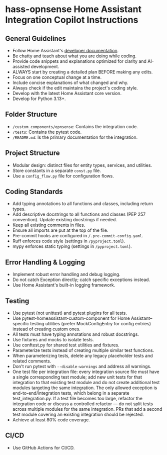 # hass-opnsense Home Assistant Integration Copilot Instructions

## General Guidelines
- Follow Home Assistant's [developer documentation](https://developers.home-assistant.io/docs/).
- Be chatty and teach about what you are doing while coding.
- Provide code snippets and explanations optimized for clarity and AI-assisted development.
- ALWAYS start by creating a detailed plan BEFORE making any edits.
- Focus on one conceptual change at a time.
- Include concise explanations of what changed and why.
- Always check if the edit maintains the project's coding style.
- Develop with the latest Home Assistant core version.
- Develop for Python 3.13+.

## Folder Structure

- `/custom_components/opnsense`: Contains the integration code.
- `/tests`: Contains the pytest code.
- `/README.md`: Is the primary documentation for the integration.

## Project Structure
- Modular design: distinct files for entity types, services, and utilities.
- Store constants in a separate `const.py` file.
- Use a `config_flow.py` file for configuration flows.

## Coding Standards
- Add typing annotations to all functions and classes, including return types.
- Add descriptive docstrings to all functions and classes (PEP 257 convention). Update existing docstrings if needed.
- Keep all existing comments in files.
- Ensure all imports are put at the top of the file.
- Pre-commit hooks are configured in `/.pre-commit-config.yaml`.
- Ruff enforces code style (settings in `/pyproject.toml`).
- mypy enforces static typing (settings in `/pyproject.toml`).

## Error Handling & Logging
- Implement robust error handling and debug logging.
- Do not catch Exception directly; catch specific exceptions instead.
- Use Home Assistant's built-in logging framework.

## Testing
- Use pytest (not unittest) and pytest plugins for all tests.
- Use pytest-homeassistant-custom-component for Home Assistant–specific testing utilities (prefer MockConfigEntry for config entries) instead of creating custom ones.
- All tests must have typing annotations and robust docstrings.
- Use fixtures and mocks to isolate tests.
- Use conftest.py for shared test utilities and fixtures.
- Parameterize tests instead of creating multiple similar test functions.
- When parameterizing tests, delete any legacy placeholder tests and related comments.
- Don't run pytest with `--disable-warnings` and address all warnings.
- One test file per integration file: every integration source file must have a single corresponding test module; add new unit tests for that integration to that existing test module and do not create additional test modules targeting the same integration. The only allowed exception is end-to-end/integration tests, which belong in a separate test_integration.py. If a test file becomes too large, refactor the integration code or discuss a controlled refactor — do not split tests across multiple modules for the same integration. PRs that add a second test module covering an existing integration should be rejected.
- Achieve at least 80% code coverage.

## CI/CD
- Use GitHub Actions for CI/CD.
